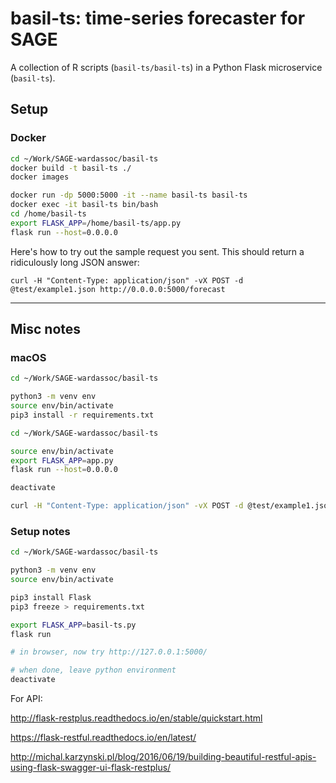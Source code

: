# basil-ts: time-series forecaster for SAGE

A collection of R scripts (`basil-ts/basil-ts`) in a Python Flask microservice (`basil-ts`). 

## Setup

### Docker

```bash
cd ~/Work/SAGE-wardassoc/basil-ts
docker build -t basil-ts ./ 
docker images

docker run -dp 5000:5000 -it --name basil-ts basil-ts
docker exec -it basil-ts bin/bash
cd /home/basil-ts
export FLASK_APP=/home/basil-ts/app.py
flask run --host=0.0.0.0
```

Here's how to try out the sample request you sent. This should return a ridiculously long JSON answer:

```
curl -H "Content-Type: application/json" -vX POST -d @test/example1.json http://0.0.0.0:5000/forecast
```


*****

## Misc notes

### macOS

```bash
cd ~/Work/SAGE-wardassoc/basil-ts

python3 -m venv env
source env/bin/activate
pip3 install -r requirements.txt
```

```bash
cd ~/Work/SAGE-wardassoc/basil-ts

source env/bin/activate
export FLASK_APP=app.py
flask run --host=0.0.0.0

deactivate
```

```bash
curl -H "Content-Type: application/json" -vX POST -d @test/example1.json http://0.0.0.0:5000/forecast
```

### Setup notes

```bash
cd ~/Work/SAGE-wardassoc/basil-ts

python3 -m venv env
source env/bin/activate

pip3 install Flask
pip3 freeze > requirements.txt

export FLASK_APP=basil-ts.py
flask run

# in browser, now try http://127.0.0.1:5000/

# when done, leave python environment
deactivate
```

For API:

http://flask-restplus.readthedocs.io/en/stable/quickstart.html

https://flask-restful.readthedocs.io/en/latest/

http://michal.karzynski.pl/blog/2016/06/19/building-beautiful-restful-apis-using-flask-swagger-ui-flask-restplus/

